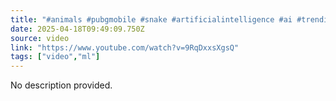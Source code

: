 ```yaml
---
title: "#animals #pubgmobile #snake #artificialintelligence #ai #trending #rescue #horse #shortvideo"
date: 2025-04-18T09:49:09.750Z
source: video
link: "https://www.youtube.com/watch?v=9RqDxxsXgsQ"
tags: ["video","ml"]
---
```

No description provided.
